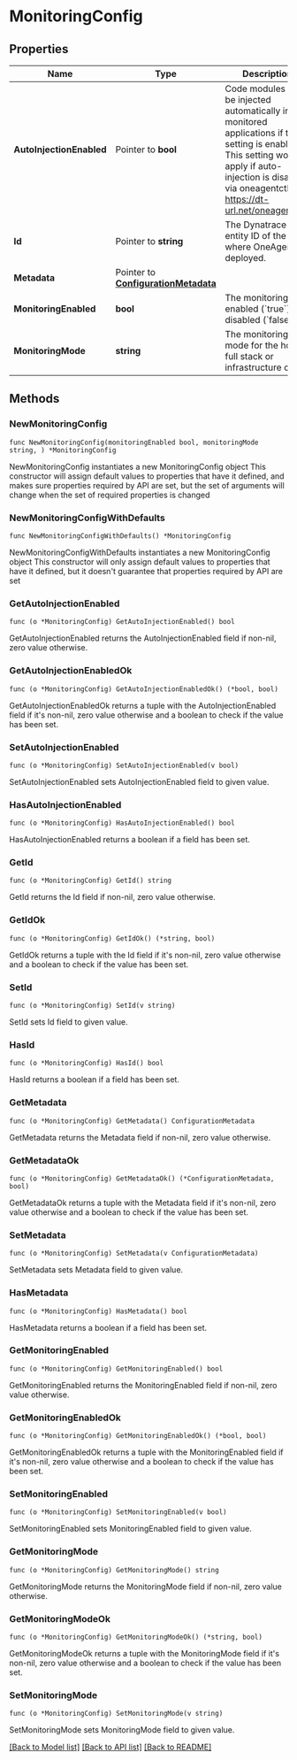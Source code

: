 # MonitoringConfig

## Properties

Name | Type | Description | Notes
------------ | ------------- | ------------- | -------------
**AutoInjectionEnabled** | Pointer to **bool** | Code modules will be injected automatically into monitored applications if this setting is enabled. This setting won&#39;t apply if auto-injection is disabled via oneagentctl (see https://dt-url.net/oneagentctl). | [optional] 
**Id** | Pointer to **string** | The Dynatrace entity ID of the host where OneAgent is deployed. | [optional] [readonly] 
**Metadata** | Pointer to [**ConfigurationMetadata**](ConfigurationMetadata.md) |  | [optional] 
**MonitoringEnabled** | **bool** | The monitoring is enabled (&#x60;true&#x60;) or disabled (&#x60;false&#x60;). | 
**MonitoringMode** | **string** | The monitoring mode for the host: full stack or infrastructure only. | 

## Methods

### NewMonitoringConfig

`func NewMonitoringConfig(monitoringEnabled bool, monitoringMode string, ) *MonitoringConfig`

NewMonitoringConfig instantiates a new MonitoringConfig object
This constructor will assign default values to properties that have it defined,
and makes sure properties required by API are set, but the set of arguments
will change when the set of required properties is changed

### NewMonitoringConfigWithDefaults

`func NewMonitoringConfigWithDefaults() *MonitoringConfig`

NewMonitoringConfigWithDefaults instantiates a new MonitoringConfig object
This constructor will only assign default values to properties that have it defined,
but it doesn't guarantee that properties required by API are set

### GetAutoInjectionEnabled

`func (o *MonitoringConfig) GetAutoInjectionEnabled() bool`

GetAutoInjectionEnabled returns the AutoInjectionEnabled field if non-nil, zero value otherwise.

### GetAutoInjectionEnabledOk

`func (o *MonitoringConfig) GetAutoInjectionEnabledOk() (*bool, bool)`

GetAutoInjectionEnabledOk returns a tuple with the AutoInjectionEnabled field if it's non-nil, zero value otherwise
and a boolean to check if the value has been set.

### SetAutoInjectionEnabled

`func (o *MonitoringConfig) SetAutoInjectionEnabled(v bool)`

SetAutoInjectionEnabled sets AutoInjectionEnabled field to given value.

### HasAutoInjectionEnabled

`func (o *MonitoringConfig) HasAutoInjectionEnabled() bool`

HasAutoInjectionEnabled returns a boolean if a field has been set.

### GetId

`func (o *MonitoringConfig) GetId() string`

GetId returns the Id field if non-nil, zero value otherwise.

### GetIdOk

`func (o *MonitoringConfig) GetIdOk() (*string, bool)`

GetIdOk returns a tuple with the Id field if it's non-nil, zero value otherwise
and a boolean to check if the value has been set.

### SetId

`func (o *MonitoringConfig) SetId(v string)`

SetId sets Id field to given value.

### HasId

`func (o *MonitoringConfig) HasId() bool`

HasId returns a boolean if a field has been set.

### GetMetadata

`func (o *MonitoringConfig) GetMetadata() ConfigurationMetadata`

GetMetadata returns the Metadata field if non-nil, zero value otherwise.

### GetMetadataOk

`func (o *MonitoringConfig) GetMetadataOk() (*ConfigurationMetadata, bool)`

GetMetadataOk returns a tuple with the Metadata field if it's non-nil, zero value otherwise
and a boolean to check if the value has been set.

### SetMetadata

`func (o *MonitoringConfig) SetMetadata(v ConfigurationMetadata)`

SetMetadata sets Metadata field to given value.

### HasMetadata

`func (o *MonitoringConfig) HasMetadata() bool`

HasMetadata returns a boolean if a field has been set.

### GetMonitoringEnabled

`func (o *MonitoringConfig) GetMonitoringEnabled() bool`

GetMonitoringEnabled returns the MonitoringEnabled field if non-nil, zero value otherwise.

### GetMonitoringEnabledOk

`func (o *MonitoringConfig) GetMonitoringEnabledOk() (*bool, bool)`

GetMonitoringEnabledOk returns a tuple with the MonitoringEnabled field if it's non-nil, zero value otherwise
and a boolean to check if the value has been set.

### SetMonitoringEnabled

`func (o *MonitoringConfig) SetMonitoringEnabled(v bool)`

SetMonitoringEnabled sets MonitoringEnabled field to given value.


### GetMonitoringMode

`func (o *MonitoringConfig) GetMonitoringMode() string`

GetMonitoringMode returns the MonitoringMode field if non-nil, zero value otherwise.

### GetMonitoringModeOk

`func (o *MonitoringConfig) GetMonitoringModeOk() (*string, bool)`

GetMonitoringModeOk returns a tuple with the MonitoringMode field if it's non-nil, zero value otherwise
and a boolean to check if the value has been set.

### SetMonitoringMode

`func (o *MonitoringConfig) SetMonitoringMode(v string)`

SetMonitoringMode sets MonitoringMode field to given value.



[[Back to Model list]](../README.md#documentation-for-models) [[Back to API list]](../README.md#documentation-for-api-endpoints) [[Back to README]](../README.md)


